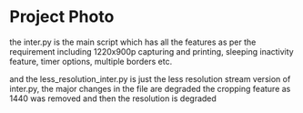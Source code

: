 # Project Photo

the inter.py is the main script which has all the features as per the requirement including 1220x900p capturing and printing, sleeping inactivity feature, timer options, multiple borders etc. 

and the less_resolution_inter.py is just the less resolution stream version of inter.py, the major changes in the file are degraded the cropping feature as 1440 was removed and then the resolution is degraded
